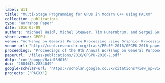 ```yaml
---
label: W11
title: "Multi-Stage Programming for GPUs in Modern C++ using PACXX"
collection: publications
type: "Workshop Paper"
date: 2016-03-09
authors: "Michael Haidl, Michel Steuwer, Tim Humernbrum, and Sergei Gorlatch"
short-venue: GPGPU
venue: "Workshop on General Purpose Processing using Graphics Processing Unit @ PPoPP 2016"
venue-url: "http://conf.researchr.org/track/PPoPP-2016/GPGPU-2016-papers"
proceedings: "Proceedings of the 9th Annual Workshop on General Purpose Processing using Graphics Processing Unit, GPGPU@PPoPP 2016"
paperurl: '/files/publications/2016/GPGPU-2016-2.pdf'
dblp: 'conf/ppopp/HaidlSHG16'
doi: '2884045.2884049'
google-scholar-url: "https://scholar.google.co.uk/citations?view_op=view_citation&hl=en&user=XdXJRZEAAAAJ&citation_for_view=XdXJRZEAAAAJ:3fE2CSJIrl8C"
projects: ['PACXX']
---
```

